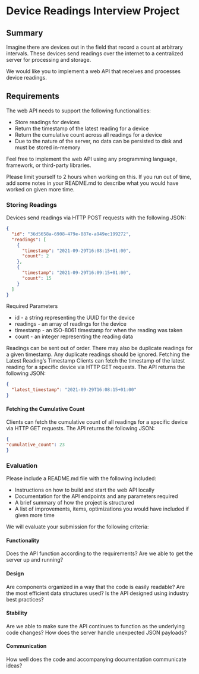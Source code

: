 # Device Readings Interview Project

## Summary
Imagine there are devices out in the field that record a count at arbitrary intervals.
These devices send readings over the internet to a centralized server for processing
and storage.

We would like you to implement a web API that receives and processes device
readings.

## Requirements
The web API needs to support the following functionalities:
* Store readings for devices
* Return the timestamp of the latest reading for a device
* Return the cumulative count across all readings for a device
* Due to the nature of the server, no data can be persisted to disk and must be stored in-memory

Feel free to implement the web API using any programming language, framework,
or third-party libraries.

Please limit yourself to 2 hours when working on this. If you run out of time,
add some notes in your README.md to describe what you would have worked on
given more time.

### Storing Readings
Devices send readings via HTTP POST requests with the following JSON:
```json
{
  "id": "36d5658a-6908-479e-887e-a949ec199272",
  "readings": [
    {
      "timestamp": "2021-09-29T16:08:15+01:00",
      "count": 2
    },
    {
      "timestamp": "2021-09-29T16:09:15+01:00",
      "count": 15
    }
  ]
}
```
Required Parameters
* id - a string representing the UUID for the device
* readings - an array of readings for the device
* timestamp - an ISO-8061 timestamp for when the reading was taken
* count - an integer representing the reading data

Readings can be sent out of order. There may also be duplicate readings for a given
timestamp. Any duplicate readings should be ignored.
Fetching the Latest Reading’s Timestamp
Clients can fetch the timestamp of the latest reading for a specific device via HTTP
GET requests. The API returns the following JSON:
```json
{
  "latest_timestamp": "2021-09-29T16:08:15+01:00"
}
```

#### Fetching the Cumulative Count
Clients can fetch the cumulative count of all readings for a specific device via HTTP
GET requests. The API returns the following JSON:
```json
{
"cumulative_count": 23
}
```

### Evaluation
Please include a README.md file with the following included:
* Instructions on how to build and start the web API locally
* Documentation for the API endpoints and any parameters required
* A brief summary of how the project is structured
* A list of improvements, items, optimizations you would have included if given
more time

We will evaluate your submission for the following criteria:
#### Functionality
 Does the API function according to the requirements? Are we able to get the server
up and running?
#### Design
Are components organized in a way that the code is easily readable? Are the most
efficient data structures used? Is the API designed using industry best practices?
#### Stability
Are we able to make sure the API continues to function as the underlying code
changes? How does the server handle unexpected JSON payloads?
#### Communication
How well does the code and accompanying documentation communicate ideas?
